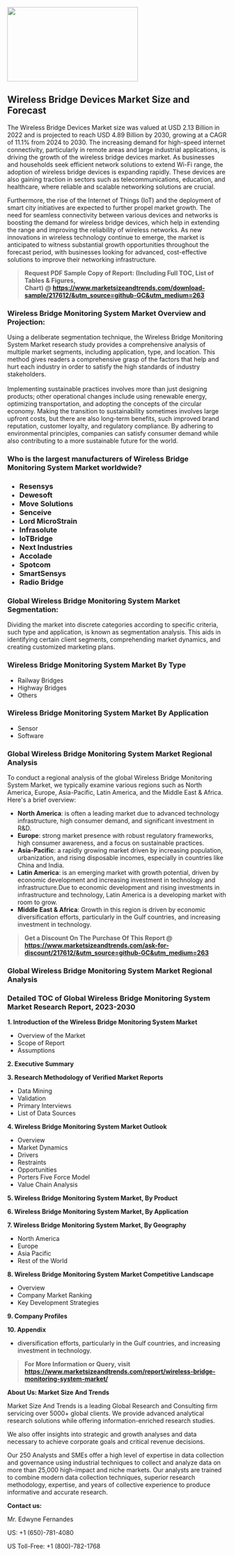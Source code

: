 <p><img class="alignnone size-medium wp-image-20088" src="https://ffe5etoiles.com/wp-content/uploads/2024/12/MST1-300x171.png" alt="" width="300" height="171" /></p><h2>Wireless Bridge Devices Market Size and Forecast</h2><p>The Wireless Bridge Devices Market size was valued at USD 2.13 Billion in 2022 and is projected to reach USD 4.89 Billion by 2030, growing at a CAGR of 11.1% from 2024 to 2030. The increasing demand for high-speed internet connectivity, particularly in remote areas and large industrial applications, is driving the growth of the wireless bridge devices market. As businesses and households seek efficient network solutions to extend Wi-Fi range, the adoption of wireless bridge devices is expanding rapidly. These devices are also gaining traction in sectors such as telecommunications, education, and healthcare, where reliable and scalable networking solutions are crucial. <p>Furthermore, the rise of the Internet of Things (IoT) and the deployment of smart city initiatives are expected to further propel market growth. The need for seamless connectivity between various devices and networks is boosting the demand for wireless bridge devices, which help in extending the range and improving the reliability of wireless networks. As new innovations in wireless technology continue to emerge, the market is anticipated to witness substantial growth opportunities throughout the forecast period, with businesses looking for advanced, cost-effective solutions to improve their networking infrastructure.</p></p><blockquote id="" class=""><strong>Request PDF Sample Copy of Report: (Including Full TOC, List of Tables &amp; Figures, Chart)&nbsp;@&nbsp;<strong><a href="https://www.marketsizeandtrends.com/download-sample/217612/&utm_source=github-GC&utm_medium=263" target="_blank">https://www.marketsizeandtrends.com/download-sample/217612/&utm_source=github-GC&utm_medium=263</a></strong></strong></blockquote><h3 id="" class="">Wireless Bridge Monitoring System Market&nbsp;Overview and Projection:</h3><p id="" class="">Using a deliberate segmentation technique, the Wireless Bridge Monitoring System Market research study provides a comprehensive analysis of multiple market segments, including application, type, and location. This method gives readers a comprehensive grasp of the factors that help and hurt each industry in order to satisfy the high standards of industry stakeholders. <br /> <br />Implementing sustainable practices involves more than just designing products; other operational changes include using renewable energy, optimizing transportation, and adopting the concepts of the circular economy. Making the transition to sustainability sometimes involves large upfront costs, but there are also long-term benefits, such improved brand reputation, customer loyalty, and regulatory compliance. By adhering to environmental principles, companies can satisfy consumer demand while also contributing to a more sustainable future for the world.</p><h3 id="" class="">Who is the largest manufacturers of&nbsp;Wireless Bridge Monitoring System Market worldwide?</h3><h3 class=""><p><ul><li>Resensys </li><li> Dewesoft </li><li> Move Solutions </li><li> Senceive </li><li> Lord MicroStrain </li><li> Infrasolute </li><li> IoTBridge </li><li> Next Industries </li><li> Accolade </li><li> Spotcom </li><li> SmartSensys </li><li> Radio Bridge</li></ul></p></h3><h3 id="" class="">Global&nbsp;Wireless Bridge Monitoring System Market Segmentation:</h3><p id="" class="">Dividing the market into discrete categories according to specific criteria, such type and application, is known as segmentation analysis. This aids in identifying certain client segments, comprehending market dynamics, and creating customized marketing plans.</p><h3 id="" class="">Wireless Bridge Monitoring System Market&nbsp;By Type</h3><p><p><ul><li>Railway Bridges</li><li> Highway Bridges</li><li> Others</p></li></ul></p></p><h3 id="" class="">Wireless Bridge Monitoring System Market&nbsp;By Application</h3><p class=""><p><ul><li>Sensor</li><li> Software</li></ul></p></p><h3 id="" class="">Global Wireless Bridge Monitoring System Market Regional Analysis</h3><p id="" class="">To conduct a regional analysis of the global Wireless Bridge Monitoring System Market, we typically examine various regions such as North America, Europe, Asia-Pacific, Latin America, and the Middle East &amp; Africa. Here's a brief overview:</p><ul><li><strong>North America</strong>: is often a leading market due to advanced technology infrastructure, high consumer demand, and significant investment in R&amp;D.</li><li><strong>Europe</strong>: strong market presence with robust regulatory frameworks, high consumer awareness, and a focus on sustainable practices.</li><li><strong>Asia-Pacific</strong>: a rapidly growing market driven by increasing population, urbanization, and rising disposable incomes, especially in countries like China and India.</li><li><strong>Latin America</strong>: is an emerging market with growth potential, driven by economic development and increasing investment in technology and infrastructure.Due to economic development and rising investments in infrastructure and technology, Latin America is a developing market with room to grow.</li><li><strong>Middle East &amp; Africa</strong>: Growth in this region is driven by economic diversification efforts, particularly in the Gulf countries, and increasing investment in technology.</li></ul><blockquote id="" class=""><strong>Get a Discount On The Purchase Of This Report @ <strong><a href="https://www.marketsizeandtrends.com/ask-for-discount/217612/&utm_source=github-GC&utm_medium=263" target="_blank">https://www.marketsizeandtrends.com/ask-for-discount/217612/&utm_source=github-GC&utm_medium=263</a></strong></strong></blockquote><h3 id="" class="">Global Wireless Bridge Monitoring System Market Regional Analysis</h3><h3 id="" class="">Detailed TOC of Global Wireless Bridge Monitoring System Market Research Report, 2023-2030</h3><p id="" class=""><strong>1. Introduction of the Wireless Bridge Monitoring System Market</strong></p><ul><li>Overview of the Market</li><li>Scope of Report</li><li>Assumptions</li></ul><p id="" class=""><strong>2. Executive Summary</strong></p><p id="" class=""><strong>3. Research Methodology of Verified Market Reports</strong></p><ul><li>Data Mining</li><li>Validation</li><li>Primary Interviews</li><li>List of Data Sources</li></ul><p id="" class=""><strong>4. Wireless Bridge Monitoring System Market Outlook</strong></p><ul><li>Overview</li><li>Market Dynamics</li><li>Drivers</li><li>Restraints</li><li>Opportunities</li><li>Porters Five Force Model</li><li>Value Chain Analysis</li></ul><p id="" class=""><strong>5. Wireless Bridge Monitoring System Market, By Product</strong></p><p id="" class=""><strong>6. Wireless Bridge Monitoring System Market, By Application</strong></p><p id="" class=""><strong>7. Wireless Bridge Monitoring System Market, By Geography</strong></p><ul><li>North America</li><li>Europe</li><li>Asia Pacific</li><li>Rest of the World</li></ul><p id="" class=""><strong>8. Wireless Bridge Monitoring System Market Competitive Landscape</strong></p><ul><li>Overview</li><li>Company Market Ranking</li><li>Key Development Strategies</li></ul><p id="" class=""><strong>9. Company Profiles</strong></p><p id="" class=""><strong>10. Appendix</strong></p><ul><li>diversification efforts, particularly in the Gulf countries, and increasing investment in technology.</li></ul><blockquote id="" class=""><strong>For More Information or Query, visit <strong><strong><a href="https://www.marketsizeandtrends.com/report/wireless-bridge-monitoring-system-market/" target="_blank">https://www.marketsizeandtrends.com/report/wireless-bridge-monitoring-system-market/</a></strong></strong></strong></blockquote><p id="" class=""><strong>About Us: Market Size And Trends</strong></p><p id="" class="">Market Size And Trends is a leading Global Research and Consulting firm servicing over 5000+ global clients. We provide advanced analytical research solutions while offering information-enriched research studies.</p><p id="" class="">We also offer insights into strategic and growth analyses and data necessary to achieve corporate goals and critical revenue decisions.</p><p id="" class="">Our 250 Analysts and SMEs offer a high level of expertise in data collection and governance using industrial techniques to collect and analyze data on more than 25,000 high-impact and niche markets. Our analysts are trained to combine modern data collection techniques, superior research methodology, expertise, and years of collective experience to produce informative and accurate research.</p><p id="" class=""><strong>Contact us:</strong></p><p id="" class="">Mr. Edwyne Fernandes</p><p id="" class="">US: +1 (650)-781-4080</p><p id="" class="">US Toll-Free: +1 (800)-782-1768</p>

